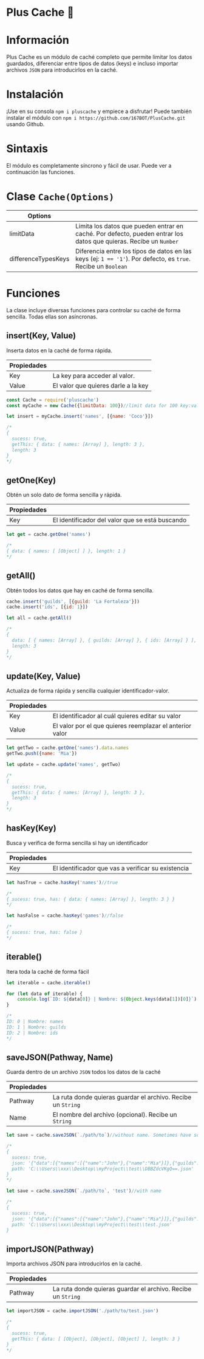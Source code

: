 # Plus Cache 💾
# Información
Plus Cache es un módulo de caché completo que permite limitar los datos guardados, diferenciar entre tipos de datos (keys) e incluso importar archivos `JSON` para introducirlos en la caché.

# Instalación
¡Use en su consola `npm i pluscache` y empiece a disfrutar! Puede también instalar el módulo con `npm i https://github.com/167BOT/PlusCache.git` usando Github.

# Sintaxis
El módulo es completamente síncrono y fácil de usar. Puede ver a continuación las funciones.

# Clase `Cache(Options)`
| Options | |
| -- | --
limitData | Limita los datos que pueden entrar en caché. Por defecto, pueden entrar los datos que quieras. Recibe un `Number`
differenceTypesKeys | Diferencia entre los tipos de datos en las keys (ej: `1 == '1'`). Por defecto, es `true`. Recibe un `Boolean`

# Funciones
La clase incluye diversas funciones para controlar su caché de forma sencilla. Todas ellas son asíncronas.

## insert(Key, Value)
Inserta datos en la caché de forma rápida.

| Propiedades | |
| -- | --
Key | La key para acceder al valor.
Value | El valor que quieres darle a la key

```js
const Cache = require('pluscache')
const myCache = new Cache({limitData: 100})//limit data for 100 key:value

let insert = myCache.insert('names', [{name: 'Coco'}])

/*
{
  sucess: true,
  getThis: { data: { names: [Array] }, length: 3 },
  length: 3
}
*/
```

## getOne(Key)
Obtén un solo dato de forma sencilla y rápida.

| Propiedades | |
| -- | -- |
Key | El identificador del valor que se está buscando

```js
let get = cache.getOne('names')

/*
{ data: { names: [ [Object] ] }, length: 1 }
*/
```

## getAll()
Obtén todos los datos que hay en caché de forma sencilla.

```js
cache.insert('guilds', [{guild: 'La Fortaleza'}])
cache.insert('ids', [{id: 1}])

let all = cache.getAll()

/*
{
  data: [ { names: [Array] }, { guilds: [Array] }, { ids: [Array] } ],
  length: 3
}
*/
```

## update(Key, Value)
Actualiza de forma rápida y sencilla cualquier identificador-valor.

| Propiedades | |
| -- | -- |
Key | El identificador al cuál quieres editar su valor
Value | El valor por el que quieres reemplazar el anterior valor

```js
let getTwo = cache.getOne('names').data.names
getTwo.push({name: 'Mia'})

let update = cache.update('names', getTwo)

/*
{
  sucess: true,
  getThis: { data: { names: [Array] }, length: 3 },
  length: 3
}
*/
```

## hasKey(Key)
Busca y verifica de forma sencilla si hay un identificador

| Propiedades | |
| -- | --
Key | El identificador que vas a verificar su existencia

```js
let hasTrue = cache.hasKey('names')//true

/*
{ sucess: true, has: { data: { names: [Array] }, length: 3 } }
*/

let hasFalse = cache.hasKey('games')//false

/*
{ sucess: true, has: false }
*/
```

## iterable()
Itera toda la caché de forma fácil

```js
let iterable = cache.iterable()

for (let data of iterable) {
    console.log(`ID: ${data[0]} | Nombre: ${Object.keys(data[1])[0]}`)
}

/*
ID: 0 | Nombre: names
ID: 1 | Nombre: guilds
ID: 2 | Nombre: ids
*/
```

## saveJSON(Pathway, Name)
Guarda dentro de un archivo `JSON` todos los datos de la caché

| Propiedades | |
| -- | --
Pathway | La ruta donde quieras guardar el archivo. Recibe un `String`
Name | El nombre del archivo (opcional). Recibe un `String`

```js
let save = cache.saveJSON(`./path/to`)//without name. Sometimes have some problems

/*
{
  sucess: true,
  json: '{"data":[{"names":[{"name":"John"},{"name":"Mia"}]},{"guilds":[{"guild":"La Fortaleza"}]},{"ids":[{"id":1}]}],"length":3}',
  path: 'C:\\Users\\xxx\\Desktop\\myProject\\test\\DBBZdcVKgQ==.json'
}
*/

let save = cache.saveJSON(`./path/to`, 'test')//with name

/*
{
  sucess: true,
  json: '{"data":[{"names":[{"name":"John"},{"name":"Mia"}]},{"guilds":[{"guild":"La Fortaleza"}]},{"ids":[{"id":1}]}],"length":3}',
  path: 'C:\\Users\\xxx\\Desktop\\myProject\\test\\test.json'
}
```

## importJSON(Pathway)
Importa archivos JSON para introducirlos en la caché.

| Propiedades | |
| -- | --
Pathway | La ruta donde quieras guardar el archivo. Recibe un `String`

```js
let importJSON = cache.importJSON('./path/to/test.json')

/*
{
  sucess: true,
  getThis: { data: [ [Object], [Object], [Object] ], length: 3 }
}
*/
```
